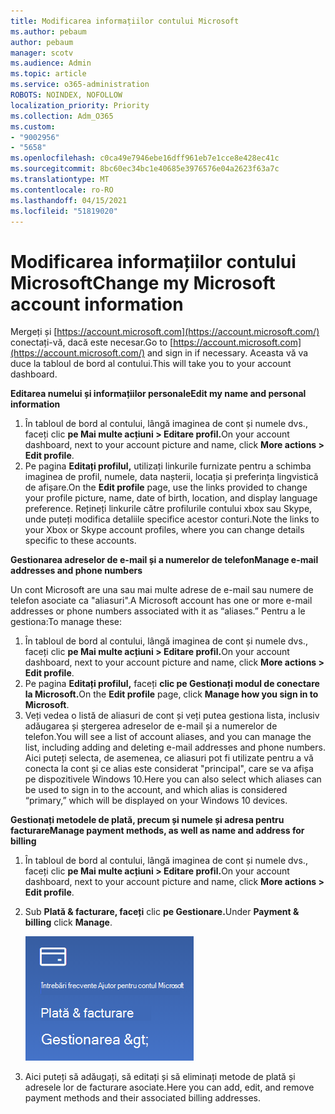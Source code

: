 ```yaml
---
title: Modificarea informațiilor contului Microsoft
ms.author: pebaum
author: pebaum
manager: scotv
ms.audience: Admin
ms.topic: article
ms.service: o365-administration
ROBOTS: NOINDEX, NOFOLLOW
localization_priority: Priority
ms.collection: Adm_O365
ms.custom:
- "9002956"
- "5658"
ms.openlocfilehash: c0ca49e7946ebe16dff961eb7e1cce8e428ec41c
ms.sourcegitcommit: 8bc60ec34bc1e40685e3976576e04a2623f63a7c
ms.translationtype: MT
ms.contentlocale: ro-RO
ms.lasthandoff: 04/15/2021
ms.locfileid: "51819020"
---
```

# <a name="change-my-microsoft-account-information"></a><span data-ttu-id="eb6b8-102">Modificarea informațiilor contului Microsoft</span><span class="sxs-lookup"><span data-stu-id="eb6b8-102">Change my Microsoft account information</span></span>

<span data-ttu-id="eb6b8-103">Mergeți și [https://account.microsoft.com](https://account.microsoft.com/) conectați-vă, dacă este necesar.</span><span class="sxs-lookup"><span data-stu-id="eb6b8-103">Go to [https://account.microsoft.com](https://account.microsoft.com/) and sign in if necessary.</span></span> <span data-ttu-id="eb6b8-104">Aceasta vă va duce la tabloul de bord al contului.</span><span class="sxs-lookup"><span data-stu-id="eb6b8-104">This will take you to your account dashboard.</span></span>  

<span data-ttu-id="eb6b8-105">**Editarea numelui și informațiilor personale**</span><span class="sxs-lookup"><span data-stu-id="eb6b8-105">**Edit my name and personal information**</span></span>

1. <span data-ttu-id="eb6b8-106">În tabloul de bord al contului, lângă imaginea de cont și numele dvs., faceți clic **pe Mai multe acțiuni > Editare profil.**</span><span class="sxs-lookup"><span data-stu-id="eb6b8-106">On your account dashboard, next to your account picture and name, click **More actions > Edit profile**.</span></span>
2. <span data-ttu-id="eb6b8-107">Pe pagina **Editați profilul,** utilizați linkurile furnizate pentru a schimba imaginea de profil, numele, data nașterii, locația și preferința lingvistică de afișare.</span><span class="sxs-lookup"><span data-stu-id="eb6b8-107">On the **Edit profile** page, use the links provided to change your profile picture, name, date of birth, location, and display language preference.</span></span> <span data-ttu-id="eb6b8-108">Rețineți linkurile către profilurile contului xbox sau Skype, unde puteți modifica detaliile specifice acestor conturi.</span><span class="sxs-lookup"><span data-stu-id="eb6b8-108">Note the links to your Xbox or Skype account profiles, where you can change details specific to these accounts.</span></span>

<span data-ttu-id="eb6b8-109">**Gestionarea adreselor de e-mail și a numerelor de telefon**</span><span class="sxs-lookup"><span data-stu-id="eb6b8-109">**Manage e-mail addresses and phone numbers**</span></span>

<span data-ttu-id="eb6b8-110">Un cont Microsoft are una sau mai multe adrese de e-mail sau numere de telefon asociate ca "aliasuri".</span><span class="sxs-lookup"><span data-stu-id="eb6b8-110">A Microsoft account has one or more e-mail addresses or phone numbers associated with it as “aliases.”</span></span> <span data-ttu-id="eb6b8-111">Pentru a le gestiona:</span><span class="sxs-lookup"><span data-stu-id="eb6b8-111">To manage these:</span></span>

1. <span data-ttu-id="eb6b8-112">În tabloul de bord al contului, lângă imaginea de cont și numele dvs., faceți clic **pe Mai multe acțiuni > Editare profil.**</span><span class="sxs-lookup"><span data-stu-id="eb6b8-112">On your account dashboard, next to your account picture and name, click **More actions > Edit profile**.</span></span>
2. <span data-ttu-id="eb6b8-113">Pe pagina **Editați profilul,** faceți **clic pe Gestionați modul de conectare la Microsoft.**</span><span class="sxs-lookup"><span data-stu-id="eb6b8-113">On the **Edit profile** page, click **Manage how you sign in to Microsoft**.</span></span> 
3. <span data-ttu-id="eb6b8-114">Veți vedea o listă de aliasuri de cont și veți putea gestiona lista, inclusiv adăugarea și ștergerea adreselor de e-mail și a numerelor de telefon.</span><span class="sxs-lookup"><span data-stu-id="eb6b8-114">You will see a list of account aliases, and you can manage the list, including adding and deleting e-mail addresses and phone numbers.</span></span> <span data-ttu-id="eb6b8-115">Aici puteți selecta, de asemenea, ce aliasuri pot fi utilizate pentru a vă conecta la cont și ce alias este considerat "principal", care se va afișa pe dispozitivele Windows 10.</span><span class="sxs-lookup"><span data-stu-id="eb6b8-115">Here you can also select which aliases can be used to sign in to the account, and which alias is considered “primary,” which will be displayed on your Windows 10 devices.</span></span>

<span data-ttu-id="eb6b8-116">**Gestionați metodele de plată, precum și numele și adresa pentru facturare**</span><span class="sxs-lookup"><span data-stu-id="eb6b8-116">**Manage payment methods, as well as name and address for billing**</span></span> 

1. <span data-ttu-id="eb6b8-117">În tabloul de bord al contului, lângă imaginea de cont și numele dvs., faceți clic **pe Mai multe acțiuni > Editare profil.**</span><span class="sxs-lookup"><span data-stu-id="eb6b8-117">On your account dashboard, next to your account picture and name, click **More actions > Edit profile**.</span></span>
2. <span data-ttu-id="eb6b8-118">Sub **Plată & facturare, faceți** clic **pe Gestionare.**</span><span class="sxs-lookup"><span data-stu-id="eb6b8-118">Under **Payment & billing** click **Manage**.</span></span>

    ![Gestionați plățile și facturarea](media/manage-account.png)

3. <span data-ttu-id="eb6b8-120">Aici puteți să adăugați, să editați și să eliminați metode de plată și adresele lor de facturare asociate.</span><span class="sxs-lookup"><span data-stu-id="eb6b8-120">Here you can add, edit, and remove payment methods and their associated billing addresses.</span></span> 
